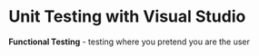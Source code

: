 # Unit Testing with Visual Studio

**Functional Testing** - testing where you pretend you are the user
